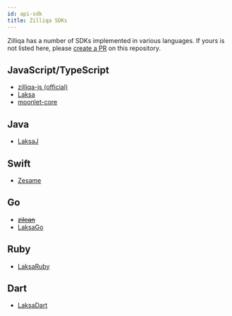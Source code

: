 ```yaml
---
id: api-sdk
title: Zilliqa SDKs
---
```


Zilliqa has a number of SDKs implemented in various languages. If yours is not
listed here, please [create a PR](https://github.com/Zilliqa/dev-portal/pulls)
on this repository.

## JavaScript/TypeScript

- [zilliqa-js (official)](https://github.com/Zilliqa/Zilliqa-Javascript-Library)
- [Laksa](https://github.com/FireStack-Lab/Laksa)
- [moonlet-core](https://github.com/cryptolandtech/moonlet-core)

## Java

- [LaksaJ](https://github.com/FireStack-Lab/LaksaJ)

## Swift

- [Zesame](https://github.com/OpenZesame/Zesame)

## Go

- ~~[zilean](https://github.com/GincoInc/zillean)~~
- [LaksaGo](https://github.com/FireStack-Lab/LaksaGo)

## Ruby

- [LaksaRuby](https://github.com/FireStack-Lab/LaksaRuby)

## Dart

- [LaksaDart](https://github.com/FireStack-Lab/LaksaDart)
